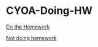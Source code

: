 # CYOA-Doing-HW

[Do the Homework](do-the-homework/get-the-grade.md)

[Not doing homework](not-doing-homework/procrastinate-to-lunch.md)